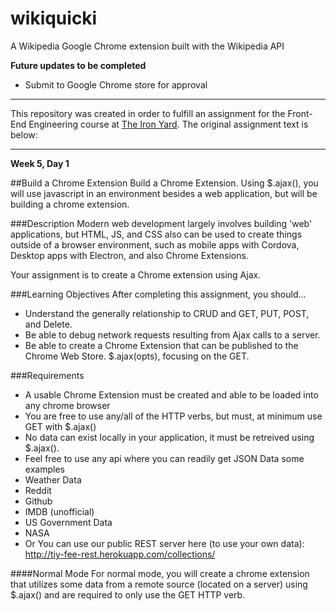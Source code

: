 # wikiquicki
A Wikipedia Google Chrome extension built with the Wikipedia API

**Future updates to be completed**
* Submit to Google Chrome store for approval

----------------------------------

This repository was created in order to fulfill an assignment for the Front-End Engineering course at [The Iron Yard](https://www.theironyard.com/locations/charleston.html "The Iron Yard"). The original assignment text is below:

----------------------------------

**Week 5, Day 1**

##Build a Chrome Extension
Build a Chrome Extension. Using $.ajax(), you will use javascript in an environment besides a web application, but will be building a chrome extension.

###Description
Modern web development largely involves building 'web' applications, but HTML, JS, and CSS also can be used to create things outside of a browser environment, such as mobile apps with Cordova, Desktop apps with Electron, and also Chrome Extensions.

Your assignment is to create a Chrome extension using Ajax.

###Learning Objectives
After completing this assignment, you should…

* Understand the generally relationship to CRUD and GET, PUT, POST, and Delete.
* Be able to debug network requests resulting from Ajax calls to a server.
* Be able to create a Chrome Extension that can be published to the Chrome Web Store.
$.ajax(opts), focusing on the GET.

###Requirements
* A usable Chrome Extension must be created and able to be loaded into any chrome browser
* You are free to use any/all of the HTTP verbs, but must, at minimum use GET with $.ajax()
* No data can exist locally in your application, it must be retreived using $.ajax().
* Feel free to use any api where you can readily get JSON Data
some examples
* Weather Data
* Reddit
* Github
* IMDB (unofficial)
* US Government Data
* NASA
* Or You can use our public REST server here (to use your own data): http://tiy-fee-rest.herokuapp.com/collections/<collectionName>

####Normal Mode
For normal mode, you will create a chrome extension that utilizes some data from a remote source (located on a server) using $.ajax() and are required to only use the GET HTTP verb.

